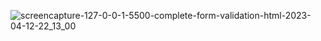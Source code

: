 ![screencapture-127-0-0-1-5500-complete-form-validation-html-2023-04-12-22_13_00](https://user-images.githubusercontent.com/121231584/231525841-417ac1e8-559f-4fba-94f5-505076d3eab4.png)
